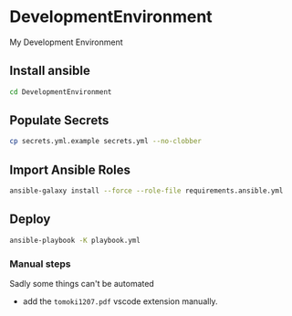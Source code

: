 # DevelopmentEnvironment

My Development Environment

## Install ansible

```bash
cd DevelopmentEnvironment
```

## Populate Secrets

```bash
cp secrets.yml.example secrets.yml --no-clobber
```

## Import Ansible Roles

```bash
ansible-galaxy install --force --role-file requirements.ansible.yml
```

## Deploy

```bash
ansible-playbook -K playbook.yml
```

### Manual steps

Sadly some things can't be automated

- add the `tomoki1207.pdf` vscode extension manually.
